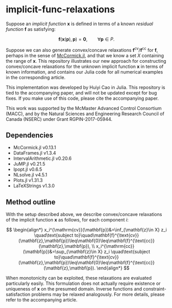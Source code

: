 # implicit-func-relaxations

Suppose an *implicit function* $\mathbf{x}$ is defined in terms of a
known *residual function* $\mathbf{f}$ as satisfying:

$$
\mathbf{f}(\mathbf{x}(\mathbf{p}),\mathbf{p}) = \mathbf{0},
\qquad\forall\mathbf{p}\in P.
$$

Suppose we can also generate convex/concave relaxations $\mathbf{f}^{\text{cv}}/\mathbf{f}^{\text{cc}}$ for $\mathbf{f}$,
perhaps in the sense of
[McCormick.jl](https://github.com/PSORLab/McCormick.jl), and that we
know a set $X$ containing the range of $\mathbf{x}$. This
repository illustrates our new approach for constructing
convex/concave relaxations for the unknown implicit function
$\mathbf{x}$ in terms of known information, and contains our Julia code for all numerical examples in the
corresponding article.

This implementation was developed by Huiyi Cao in Julia. This repository is
tied to the accompanying paper, and will not be updated except for bug
fixes. If you make use of this code, please cite the accompanying paper.

This work was supported by the McMaster Advanced Control Consortium
(MACC), and by the Natural Sciences and Engineering Research Council of Canada (NSERC) under Grant RGPIN-2017-05944.

## Dependencies

- McCormick.jl v0.13.1
- DataFrames.jl v1.3.4
- IntervalArithmetic.jl v0.20.6
- JuMP.jl v0.21.5
- Ipopt.jl v0.6.5
- NLsolve.jl v4.5.1
- Plots.jl v1.31.3
- LaTeXStrings v1.3.0

## Method outline

With the setup described above, we describe convex/concave relaxations
of the implicit function $\mathbf{x}$ as follows, for each component
$i$:

$$
\begin{align*}
x_i^{\mathrm{cv}}(\mathbf{p})&=\inf_{\mathbf{z}\in X} z_i
\quad\text{subject
to}\quad\mathbf{f}^{\text{cv}}(\mathbf{z},\mathbf{p})\leq\mathbf{0}\leq\mathbf{f}^{\text{cc}}(\mathbf{z},\mathbf{p}),
\\
x_i^{\mathrm{cc}}(\mathbf{p})&=\sup_{\mathbf{z}\in X} z_i
\quad\text{subject
to}\quad\mathbf{f}^{\text{cv}}(\mathbf{z},\mathbf{p})\leq\mathbf{0}\leq\mathbf{f}^{\text{cc}}(\mathbf{z},\mathbf{p}). 
\end{align*}
$$

When monotonicity can be exploited, these relaxations are evaluated
particularly easily.
This formulation does not actually require existence or uniqueness of
$\mathbf{x}$ on the presumed domain. Inverse functions and
constraint-satisfaction problems may be relaxed analogously. For more details, please refer to
the accompanying article.
